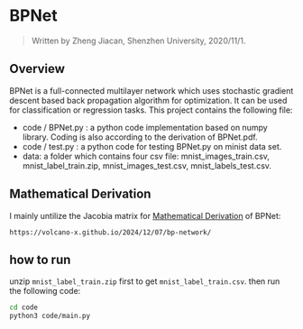 # BPNet

> Written by Zheng Jiacan, Shenzhen University, 2020/11/1.

## Overview

BPNet is a full-connected multilayer network which uses stochastic gradient descent based back propagation algorithm for optimization. It can be used for classification or regression tasks. This project contains the following file:

+ code / BPNet.py :  a python code implementation based on numpy library. Coding is also according to the derivation of BPNet.pdf.
+ code / test.py :  a python code for testing BPNet.py on minist data set.
+ data: a folder which contains four csv file: mnist_images_train.csv, mnist_label_train.zip, mnist_images_test.csv, mnist_labels_test.csv.

## Mathematical Derivation

I mainly untilize the Jacobia matrix for [Mathematical Derivation](https://volcano-x.github.io/2024/12/07/bp-network/) of BPNet:

    https://volcano-x.github.io/2024/12/07/bp-network/

## how to run

unzip `mnist_label_train.zip` first to get `mnist_label_train.csv`. then run the following code:

```bash
cd code
python3 code/main.py
```
